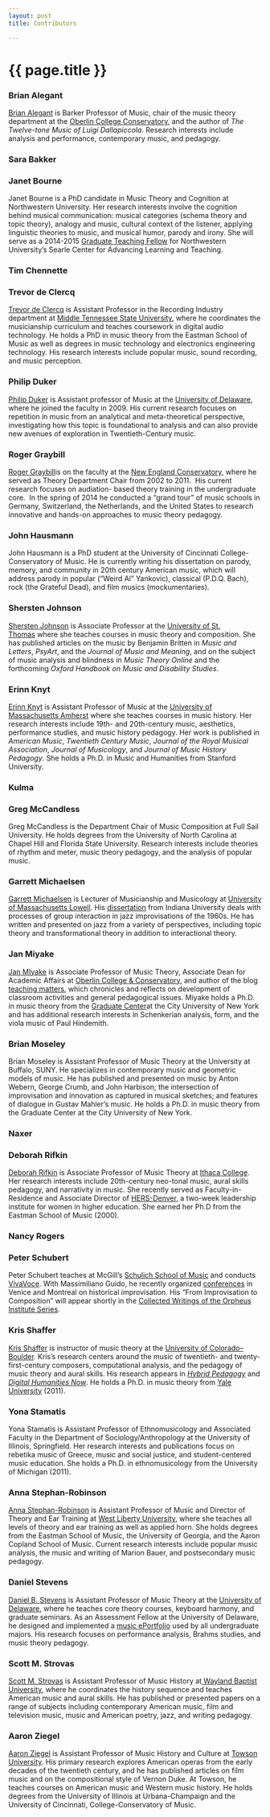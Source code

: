```yaml
---
layout: post
title: Contributors

---
```


{{ page.title }}
================

### Brian Alegant

[Brian Alegant](http://www.google.com/url?q=http%3A%2F%2Fnew.oberlin.edu%2Fconservatory%2Fdepartments%2Fmusic-theory%2Ffaculty_detail.dot%3Fid%3D20541&sa=D&sntz=1&usg=AFQjCNGWfTqkEStEiZzQdCaCJzDxthSu0Q) is Barker Professor of Music, chair of the music theory department at the [Oberlin College Conservatory](http://www.google.com/url?q=http%3A%2F%2Fnew.oberlin.edu%2Fconservatory%2F&sa=D&sntz=1&usg=AFQjCNH8n6GSu6mrSgTS1ygOFsti2NPouw), and the author of *The Twelve-tone Music of Luigi Dallapiccola*. Research interests include analysis and performance, contemporary music, and pedagogy.

### Sara Bakker


### Janet Bourne

Janet Bourne is a PhD candidate in Music Theory and Cognition at Northwestern University. Her research interests involve the cognition behind musical communication: musical categories (schema theory and topic theory), analogy and music, cultural context of the listener, applying linguistic theories to music, and musical humor, parody and irony. She will serve as a 2014-2015 [Graduate Teaching Fellow](http://www.google.com/url?q=http%3A%2F%2Fwww.northwestern.edu%2Fsearle%2Fprograms-events%2Fgrad%2Fgraduate-teaching-fellows%2Findex.html&sa=D&sntz=1&usg=AFQjCNFCljUR1Scc1IRvbSsKCot5yxRe5w) for Northwestern University’s Searle Center for Advancing Learning and Teaching.

### Tim Chennette



### Trevor de Clercq

[Trevor de Clercq](http://www.google.com/url?q=http%3A%2F%2Fwww.mtsu.edu%2Fmass-communication%2Frecording-industry%2Ffaculty.php&sa=D&sntz=1&usg=AFQjCNG5oSNUjQw-qUAkpvmOxzJg7xoeZQ) is Assistant Professor in the Recording Industry department at [Middle Tennessee State University](http://www.google.com/url?q=http%3A%2F%2Fwww.mtsu.edu%2Fprograms%2Faudio-production%2F&sa=D&sntz=1&usg=AFQjCNHvIrmWjaZrFZ2LyDfSDHYu4F-VVA), where he coordinates the musicianship curriculum and teaches coursework in digital audio technology. He holds a PhD in music theory from the Eastman School of Music as well as degrees in music technology and electronics engineering technology. His research interests include popular music, sound recording, and music perception.

### Philip Duker

[Philip Duker](http://www.google.com/url?q=http%3A%2F%2Fwww.music.udel.edu%2Fabout-us%2Ffaculty-staff%2FPages%2Fphilip-duker.aspx&sa=D&sntz=1&usg=AFQjCNG2HGKPf3psziC3cG_XOSsghHtkIw) is Assistant professor of Music at the [University of Delaware](http://www.google.com/url?q=http%3A%2F%2Fwww.music.udel.edu%2FPages%2Fhome.aspx&sa=D&sntz=1&usg=AFQjCNFQ6Dv2rtgdrmkm4fOupVFc2BlQmQ), where he joined the faculty in 2009. His current research focuses on repetition in music from an analytical and meta-theoretical perspective, investigating how this topic is foundational to analysis and can also provide new avenues of exploration in Twentieth-Century music.

### Roger Graybill

[Roger Graybill](http://www.google.com/url?q=http%3A%2F%2Fnecmusic.edu%2Ffaculty%2Froger-graybill%3Flid%3D2%26sid%3D3&sa=D&sntz=1&usg=AFQjCNFRe0Be1cOxgbvcv58n29lSV31Aqw)is on the faculty at the [New England Conservatory](http://www.google.com/url?q=http%3A%2F%2Fnecmusic.edu%2F&sa=D&sntz=1&usg=AFQjCNGmYS1q7nQPT3VKHvXlwIIhSezyKA), where he served as Theory Department Chair from 2002 to 2011.  His current research focuses on audiation- based theory training in the undergraduate core.  In the spring of 2014 he conducted a “grand tour” of music schools in Germany, Switzerland, the Netherlands, and the United States to research innovative and hands-on approaches to music theory pedagogy.

### John Hausmann

John Hausmann is a PhD student at the University of Cincinnati College-Conservatory of Music. He is currently writing his dissertation on parody, memory, and community in 20th century American music, which will address parody in popular (“Weird Al” Yankovic), classical (P.D.Q. Bach), rock (the Grateful Dead), and film musics (mockumentaries).

### Shersten Johnson

[Shersten Johnson](http://www.google.com/url?q=http%3A%2F%2Fwww.stthomas.edu%2Fmusic%2Ffaculty%2Fjohnson-shersten.html&sa=D&sntz=1&usg=AFQjCNH8-_n1kZbLlrpyQvJiTMi50BKuZw) is Associate Professor at the [University of St. Thomas](http://www.google.com/url?q=http%3A%2F%2Fwww.stthomas.edu&sa=D&sntz=1&usg=AFQjCNFC0WmkC4zix0AasIwp33f-3zrWtw) where she teaches courses in music theory and composition. She has published articles on the music by Benjamin Britten in *Music and Letters*, *PsyArt*, and the *Journal of Music and Meaning*, and on the subject of music analysis and blindness in *Music Theory Online* and the forthcoming *Oxford Handbook on Music and Disability Studies*.

### Erinn Knyt

[Erinn Knyt](http://www.google.com/url?q=http%3A%2F%2Fwww.umass.edu%2Fmusic%2Ffaculty_knyt.php&sa=D&sntz=1&usg=AFQjCNFGLckSDkVwXoMCSu-JYCSvkr1VEw) is Assistant Professor of Music at the [University of Massachusetts Amherst](http://www.google.com/url?q=http%3A%2F%2Fwww.umass.edu%2Fmusic%2F&sa=D&sntz=1&usg=AFQjCNH7aD5c_gHxKjJgh08XukA38vhCpg) where she teaches courses in music history. Her research interests include 19th- and 20th-century music, aesthetics, performance studies, and music history pedagogy. Her work is published in *American Music*, *Twentieth Century Music*, *Journal of the Royal Musical Association*, *Journal of Musicology*, and *Journal of Music History Pedagogy*. She holds a Ph.D. in Music and Humanities from Stanford University.

### Kulma



### Greg McCandless

Greg McCandless is the Department Chair of Music Composition at Full Sail University. He holds degrees from the University of North Carolina at Chapel Hill and Florida State University. Research interests include theories of rhythm and meter, music theory pedagogy, and the analysis of popular music.

### Garrett Michaelsen

[Garrett Michaelsen](http://www.google.com/url?q=http%3A%2F%2Fwww.uml.edu%2FFAHSS%2Fmusic%2Ffaculty%2FMichaelsen-Garrett.aspx&sa=D&sntz=1&usg=AFQjCNE3MRzqly1q1LzrynE-FdsByg2vmw) is Lecturer of Musicianship and Musicology at [University of Massachusetts Lowell](http://www.google.com/url?q=http%3A%2F%2Fwww.uml.edu%2FFAHSS%2Fmusic%2Fdefault.aspx&sa=D&sntz=1&usg=AFQjCNH5_xOwC_lrNk9iU7BEFCvrCkfHlw). His [dissertation](http://www.google.com/url?q=http%3A%2F%2Fgradworks.umi.com%2F3599217.pdf&sa=D&sntz=1&usg=AFQjCNGBBxKEI77EqeGhq80XnG-hFqXSbg) from Indiana University deals with processes of group interaction in jazz improvisations of the 1960s. He has written and presented on jazz from a variety of perspectives, including topic theory and transformational theory in addition to interactional theory.

### Jan Miyake

[Jan MIyake](http://www.google.com/url?q=http%3A%2F%2Fnew.oberlin.edu%2Fconservatory%2Fdepartments%2Fmusic-theory%2Ffaculty_detail.dot%3Fid%3D47099&sa=D&sntz=1&usg=AFQjCNGt2C4U_v_1lMwn_P5IKJAnZVByaw) is Associate Professor of Music Theory, Associate Dean for Academic Affairs at [Oberlin College & Conservatory](https://www.google.com/url?q=https%3A%2F%2Fhome.oberlin.edu%2F&sa=D&sntz=1&usg=AFQjCNFnvcTVEhqZYADrKectZh7MShVHlA), and author of the blog [teaching matters](http://www.google.com/url?q=http%3A%2F%2Fteaching-matters.net%2F&sa=D&sntz=1&usg=AFQjCNFKHUyI_lwsvgxUVUlE1c3vULUAMA), which chronicles and reflects on development of classroom activities and general pedagogical issues. Miyake holds a Ph.D. in music theory from the [Graduate Center](http://www.google.com/url?q=http%3A%2F%2Fwww.gc.cuny.edu%2FPage-Elements%2FAcademics-Research-Centers-Initiatives%2FDoctoral-Programs%2FMusic-(Ph-D-D-M-A-)&sa=D&sntz=1&usg=AFQjCNGHvpY8NONMAXYIPeglkJD0Baoo_A)at the City University of New York and has additional research interests in Schenkerian analysis, form, and the viola music of Paul Hindemith.

### Brian Moseley

Brian Moseley is Assistant Professor of Music Theory at the University at Buffalo, SUNY. He specializes in contemporary music and geometric models of music. He has published and presented on music by Anton Webern, George Crumb, and John Harbison; the intersection of improvisation and innovation as captured in musical sketches; and features of dialogue in Gustav Mahler’s music. He holds a Ph.D. in music theory from the Graduate Center at the City University of New York.

### Naxer



### Deborah Rifkin

[Deborah Rifkin](http://www.google.com/url?q=http%3A%2F%2Ffaculty.ithaca.edu%2Fdrifkin%2F&sa=D&sntz=1&usg=AFQjCNEct_R7w3mkgeBUKCpldqaJwaziNQ) is Associate Professor of Music Theory at [Ithaca College](http://www.google.com/url?q=http%3A%2F%2Fwww.ithaca.edu%2F&sa=D&sntz=1&usg=AFQjCNEIfRzTUvlnpTGMm_lDBQ55r8G9kA). Her research interests include 20th-century neo-tonal music, aural skills pedagogy, and narrativity in music. She recently served as Faculty-in-Residence and Associate Director of [HERS-Denver](http://www.google.com/url?q=http%3A%2F%2Fhersnet.org%2F&sa=D&sntz=1&usg=AFQjCNEnthUPXQX0oat4A7L110dnAJa_zQ), a two-week leadership institute for women in higher education. She earned her Ph.D from the Eastman School of Music (2000).

### Nancy Rogers

### Peter Schubert

Peter Schubert teaches at McGill’s [Schulich School of Music](http://www.google.com/url?q=http%3A%2F%2Fwww.mcgill.ca%2Fmusic&sa=D&sntz=1&usg=AFQjCNFymTAp-BW3OzObP635pGD0Jw23jg) and conducts [VivaVoce](http://www.google.com/url?q=http%3A%2F%2Fwww.vivavoce-montreal.com&sa=D&sntz=1&usg=AFQjCNGON8MERHQzzzAoKD3lSnCVvJvxoQ). With Massimiliano Guido, he recently organized [conferences](http://www.google.com/url?q=http%3A%2F%2Fwww.mentemani.org%2FConnection%2FProject.html&sa=D&sntz=1&usg=AFQjCNF9EAcaj14N0qnBfOOIg3hWwvtKWw) in Venice and Montreal on historical improvisation. His “From Improvisation to Composition” will appear shortly in the [Collected Writings of the Orpheus Institute Series](http://www.google.com/url?q=http%3A%2F%2Fwww.orpheusinstituut.be%2Fen%2Fpublications%2Fabout-our-publications&sa=D&sntz=1&usg=AFQjCNGchCGEG16DbhDrscYYjWq1C1hD2g).

### Kris Shaffer 

[Kris Shaffer](http://kris.shaffermusic.com) is instructor of music theory at the [University of Colorado–Boulder](http://music.colorado.edu). Kris’s research centers around the music of twentieth- and twenty-first-century composers, computational analysis, and the pedagogy of music theory and aural skills. His research appears in [*Hybrid Pedagogy*](http://hybridpedagogy.com) and [*Digital Humanities Now*](http://digitalhumanitiesnow.org). He holds a Ph.D. in music theory from [Yale University](http://yalemusic.yale.edu) (2011).

### Yona Stamatis

Yona Stamatis is Assistant Professor of Ethnomusicology and Associated Faculty in the Department of Sociology/Anthropology at the University of Illinois, Springfield. Her research interests and publications focus on rebetika music of Greece, music and social justice, and student-centered music education. She holds a Ph.D. in ethnomusicology from the University of Michigan (2011).

### Anna Stephan-Robinson

[Anna Stephan-Robinson](http://www.google.com/url?q=http%3A%2F%2Fwestliberty.edu%2Fmusic%2Ffaculty%2Fanna-stephan-robinson%2F&sa=D&sntz=1&usg=AFQjCNFyeOK_9tbHhiClRkQV29CiMnNCqA) is Assistant Professor of Music and Director of Theory and Ear Training at [West Liberty University](http://www.google.com/url?q=http%3A%2F%2Fwestliberty.edu%2Fmusic%2F&sa=D&sntz=1&usg=AFQjCNGYqur9t3JTFx5C52ut3tfoEkaEtA), where she teaches all levels of theory and ear training as well as applied horn. She holds degrees from the Eastman School of Music, the University of Georgia, and the Aaron Copland School of Music. Current research interests include popular music analysis, the music and writing of Marion Bauer, and postsecondary music pedagogy.

### Daniel Stevens

[Daniel B. Stevens](http://www.music.udel.edu/about-us/faculty-staff/Pages/daniel-b-stevens.aspx?FacultyId=59) is Assistant Professor of Music Theory at the [University of Delaware](http://www.music.udel.edu/Pages/home.aspx), where he teaches core theory courses, keyboard harmony, and graduate seminars. As an Assessment Fellow at the University of Delaware, he designed and implemented a [music ePortfolio](http://cnu.edu/jpalhe/pdf/jpalhe_volume4.pdf) used by all undergraduate majors. His research focuses on performance analysis, Brahms studies, and music theory pedagogy.

### Scott M. Strovas

[Scott M. Strovas](http://www.google.com/url?q=http%3A%2F%2Fwww.wbu.edu%2Facademics%2Fschools%2Fmusic%2Fstrovas%2Fdefault.htm&sa=D&sntz=1&usg=AFQjCNFNrw2yGyW0yVwL9N27UMxMLLPyTA) is Assistant Professor of Music History at[ ](http://www.google.com/url?q=http%3A%2F%2Fwww.wbu.edu%2Fschool-of-music%2F&sa=D&sntz=1&usg=AFQjCNFK_hpsmTrgwcQRI6YVZFg27WlKJw)[Wayland Baptist University](http://www.google.com/url?q=http%3A%2F%2Fwww.wbu.edu%2Fschool-of-music%2F&sa=D&sntz=1&usg=AFQjCNFK_hpsmTrgwcQRI6YVZFg27WlKJw), where he coordinates the history sequence and teaches American music and aural skills. He has published or presented papers on a range of subjects including contemporary American music, film and television music, music and American poetry, jazz, and writing pedagogy.

### Aaron Ziegel

[Aaron Ziegel](http://www.google.com/url?q=http%3A%2F%2Fwww.towson.edu%2Fmusic%2Ffaculty%2Ffac-Ziegel.asp&sa=D&sntz=1&usg=AFQjCNHq7VFaJnXlnePLIeZaVjKR3j-Zvg) is Assistant Professor of Music History and Culture at [Towson University](http://www.google.com/url?q=http%3A%2F%2Fwww.towson.edu%2Fmusic%2F&sa=D&sntz=1&usg=AFQjCNF8C-MTaDuYFLEWSl7LqX3eLV5yKw). His primary research explores American operas from the early decades of the twentieth century, and he has published articles on film music and on the compositional style of Vernon Duke. At Towson, he teaches courses on American music and Western music history. He holds degrees from the University of Illinois at Urbana-Champaign and the University of Cincinnati, College-Conservatory of Music.

